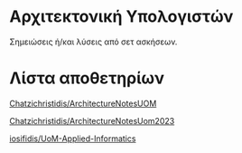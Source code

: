 # Αρχιτεκτονική Υπολογιστών
Σημειώσεις ή/και λύσεις από σετ ασκήσεων.

# Λίστα αποθετηρίων

[Chatzichristidis/ArchitectureNotesUOM](https://github.com/Chatzichristidis/ArchitectureNotesUOM)

[Chatzichristidis/ArchitectureNotesUom2023](https://github.com/Chatzichristidis/ArchitectureNotesUom2023)

[iosifidis/UoM-Applied-Informatics](https://github.com/iosifidis/UoM-Applied-Informatics/tree/main/s2/computer_architecture)